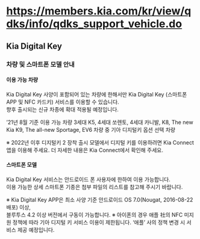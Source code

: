 # https://members.kia.com/kr/view/qdks/info/qdks_support_vehicle.do

## Kia Digital Key

### 차량 및 스마트폰 모델 안내

#### 이용 가능 차량

Kia Digital Key 사양이 포함되어 있는 차량에 한해서만 Kia Digital Key (스마트폰 APP 및 NFC 카드키) 서비스를 이용할 수 있습니다.  
향후 출시되는 신규 차종에 확대 적용될 예정입니다.

’21년 8월 기준 이용 가능 차량
3세대 K5, 4세대 쏘렌토, 4세대 카니발, K8, The new Kia K9, The all-new Sportage, EV6 차량 중  기아 디지털키 옵션 선택 차량

※ 2022년 이후 디지털키 2 장착 출시 모델에서 디지털 키를 이용하려면 Kia Connect 앱을 이용해 주세요. 더 자세한 내용은 Kia Connect에서 확인해 주세요.

#### 스마트폰 모델

Kia Digital Key 서비스는 안드로이드 폰 사용자에 한하여 이용 가능합니다.  
이용 가능한 상세 스마트폰 기종은 첨부 파일의 리스트를 참고해 주시기 바랍니다.

※ Kia Digital Key APP은 최소 사양 기준 안드로이드 OS 7.0(Nougat, 2016-08-22 배포) 이상,   
블루투스 4.2 이상 버전에서 구동이 가능합니다.
※ 아이폰의 경우 애플 社의 NFC 미지원 정책에 따라 기아 디지털 키 서비스 이용이 제한됩니다. ‘애플’ 사의 정책 변경 시 서비스 제공 예정입니다.